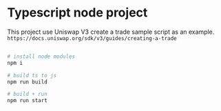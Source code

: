 # Typescript node project

This project use Uniswap V3 create a trade sample script as an example.
`https://docs.uniswap.org/sdk/v3/guides/creating-a-trade`

```bash

# install node modules
npm i

# build ts to js
npm run build

# build + run
npm run start

```

